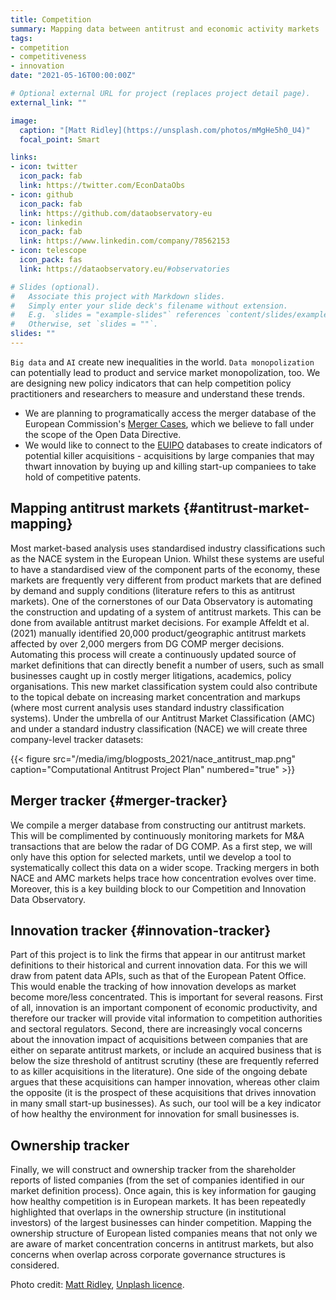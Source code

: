 ```yaml
---
title: Competition
summary: Mapping data between antitrust and economic activity markets
tags:
- competition
- competitiveness
- innovation
date: "2021-05-16T00:00:00Z"

# Optional external URL for project (replaces project detail page).
external_link: ""

image:
  caption: "[Matt Ridley](https://unsplash.com/photos/mMgHe5h0_U4)"
  focal_point: Smart

links:
- icon: twitter
  icon_pack: fab
  link: https://twitter.com/EconDataObs
- icon: github
  icon_pack: fab
  link: https://github.com/dataobservatory-eu
- icon: linkedin
  icon_pack: fab
  link: https://www.linkedin.com/company/78562153
- icon: telescope
  icon_pack: fas
  link: https://dataobservatory.eu/#observatories

# Slides (optional).
#   Associate this project with Markdown slides.
#   Simply enter your slide deck's filename without extension.
#   E.g. `slides = "example-slides"` references `content/slides/example-slides.md`.
#   Otherwise, set `slides = ""`.
slides: ""
---
```


`Big data` and `AI` create new inequalities in the world. `Data monopolization` can potentially lead to product and service market monopolization, too.  We are designing new policy indicators that can help competition policy practitioners and researchers to measure and understand these trends.

- We are planning to programatically access the merger database of the European Commission's [Merger Cases](https://ec.europa.eu/competition/elojade/isef/index.cfm?clear=1&policy_area_id=2), which we believe to fall under the scope of the Open Data Directive.
- We would like to connect to the [EUIPO](https://euipo.europa.eu/ohimportal/en/databases) databases to create indicators of potential killer acquisitions - acquisitions by large companies that may thwart innovation by buying up and killing start-up companiees to take hold of competitive patents.

## Mapping antitrust markets {#antitrust-market-mapping}

Most market-based analysis uses standardised industry classifications such as the NACE system in the European Union. Whilst these systems are useful to have a standardised view of the component parts of the economy, these markets are frequently very different from product markets that are defined by demand and supply conditions (literature refers to this as antitrust markets). One of the cornerstones of our Data Observatory is automating the construction and updating of a system of antitrust markets. This can be done from available antitrust market decisions. For example Affeldt et al. (2021) manually identified 20,000 product/geographic antitrust markets affected by over 2,000 mergers from DG COMP merger decisions. Automating this process will create a continuously updated source of market definitions that can directly benefit a number of users, such as small businesses caught up in costly merger litigations, academics, policy organisations. This new market classification system could also contribute to the topical debate on increasing market concentration and markups (where most current analysis uses standard industry classification systems).
Under the umbrella of our Antitrust Market Classification (AMC) and under a standard industry classification (NACE) we will create three company-level tracker datasets: 

{{< figure src="/media/img/blogposts_2021/nace_antitrust_map.png" caption="Computational Antitrust Project Plan" numbered="true" >}}

## Merger tracker {#merger-tracker}

We compile a merger database from constructing our antitrust markets. This will be complimented by continuously monitoring markets for M&A transactions that are below the radar of DG COMP. As a first step, we will only have this option for selected markets, until we develop a tool to systematically collect this data on a wider scope. Tracking mergers in both NACE and AMC markets helps trace how concentration evolves over time. Moreover, this is a key building block to our Competition and Innovation Data Observatory.

## Innovation tracker {#innovation-tracker}

Part of this project is to link the firms that appear in our antitrust market definitions to their historical and current innovation data. For this we will draw from patent data APIs, such as that of the European Patent Office. 
This would enable the tracking of how innovation develops as market become more/less concentrated. This is important for several reasons. First of all, innovation is an important component of economic productivity, and therefore our tracker will provide vital information to competition authorities and sectoral regulators. Second, there are increasingly vocal concerns about the innovation impact of acquisitions between companies that are either on separate antitrust markets, or include an acquired business that is below the size threshold of antitrust scrutiny (these are frequently referred to as killer acquisitions in the literature). One side of the ongoing debate argues that these acquisitions can hamper innovation, whereas other claim the opposite (it is the prospect of these acquisitions that drives innovation in many small start-up businesses). As such, our tool will be a key indicator of how healthy the environment for innovation for small businesses is.

## Ownership tracker
Finally, we will construct and ownership tracker from the shareholder reports of listed companies (from the set of companies identified in our market definition process). Once again, this is key information for gauging how healthy competition is in European markets. It has been repeatedly highlighted that overlaps in the ownership structure (in institutional investors) of the largest businesses can hinder competition. Mapping the ownership structure of European listed companies means that not only we are aware of market concentration concerns in antitrust markets, but also concerns when overlap across corporate governance structures is considered.

Photo credit: [Matt Ridley](https://unsplash.com/photos/mMgHe5h0_U4), [Unplash licence](https://unsplash.com/license). 
